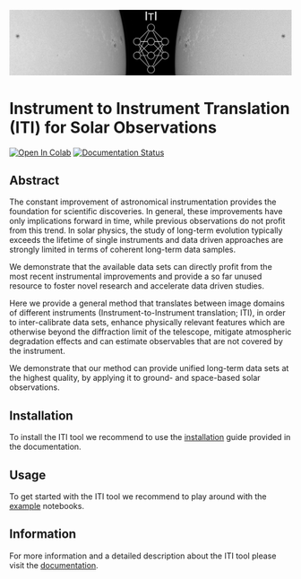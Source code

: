 ![](images/HinodeEnhanced_v2.jpg)
# Instrument to Instrument Translation (ITI) for Solar Observations

[![Open In Colab](https://colab.research.google.com/assets/colab-badge.svg)](https://colab.research.google.com/drive/1nwXqT2SI1xqO1Vz9aYQeAadzriL7UFVM#scrollTo=k_WqPbLGYmea) [![Documentation Status](https://readthedocs.org/projects/iti-documentation/badge/?version=latest)](https://iti-documentation.readthedocs.io/en/latest/?badge=latest)

## Abstract
The constant improvement of astronomical instrumentation provides the foundation for scientific discoveries. In general, these improvements have only implications forward in time, while previous observations do not profit from this trend. In solar physics, the study of long-term evolution typically exceeds the lifetime of single instruments and data driven approaches are strongly limited in terms of coherent long-term data samples.

We demonstrate that the available data sets can directly profit from the most recent instrumental improvements and provide a so far unused resource to foster novel research and accelerate data driven studies.

Here we provide a general method that translates between image domains of different instruments (Instrument-to-Instrument translation; ITI), in order to inter-calibrate data sets, enhance physically relevant features which are otherwise beyond the diffraction limit of the telescope, mitigate atmospheric degradation effects and can estimate observables that are not covered by the instrument.

We demonstrate that our method can provide unified long-term data sets at the highest quality, by applying it to ground- and space-based solar observations.

## Installation
To install the ITI tool we recommend to use the [installation](https://iti-documentation.readthedocs.io/en/latest/installation/index.html) guide provided in the documentation.

## Usage
To get started with the ITI tool we recommend to play around with the [example](https://iti-documentation.readthedocs.io/en/latest/generated/gallery/index.html) notebooks.

## Information
For more information and a detailed description about the ITI tool please visit the [documentation](https://iti-documentation.readthedocs.io/en/latest/index.html).